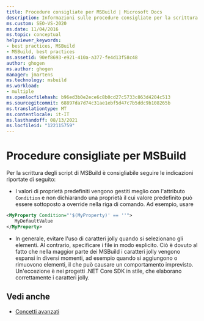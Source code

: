 ```yaml
---
title: Procedure consigliate per MSBuild | Microsoft Docs
description: Informazioni sulle procedure consigliate per la scrittura di MSBuild script, ad esempio l'uso degli attributi Condition e l'uso di caratteri jolly.
ms.custom: SEO-VS-2020
ms.date: 11/04/2016
ms.topic: conceptual
helpviewer_keywords:
- best practices, MSBuild
- MSBuild, best practices
ms.assetid: 90ef8693-e921-410a-a377-fe4d13f58c48
author: ghogen
ms.author: ghogen
manager: jmartens
ms.technology: msbuild
ms.workload:
- multiple
ms.openlocfilehash: b96ed3b0e2ece6c8b0cd27c5733c863d4204c513
ms.sourcegitcommit: 68897da7d74c31ae1ebf5d47c7b5ddc9b108265b
ms.translationtype: MT
ms.contentlocale: it-IT
ms.lasthandoff: 08/13/2021
ms.locfileid: "122115759"
---
```

# <a name="msbuild-best-practices"></a>Procedure consigliate per MSBuild

Per la scrittura degli script di MSBuild è consigliabile seguire le indicazioni riportate di seguito:

- I valori di proprietà predefiniti vengono gestiti meglio con l'attributo `Condition` e non dichiarando una proprietà il cui valore predefinito può essere sottoposto a override nella riga di comando. Ad esempio, usare

```xml
<MyProperty Condition="'$(MyProperty)' == ''">
   MyDefaultValue
</MyProperty>
```

- In generale, evitare l'uso di caratteri jolly quando si selezionano gli elementi. Al contrario, specificare i file in modo esplicito. Ciò è dovuto al fatto che nella maggior parte dei MSBuild i caratteri jolly vengono espansi in diversi momenti, ad esempio quando si aggiungono o rimuovono elementi, il che può causare un comportamento imprevisto. Un'eccezione è nei progetti .NET Core SDK in stile, che elaborano correttamente i caratteri jolly.

## <a name="see-also"></a>Vedi anche

- [Concetti avanzati](../msbuild/msbuild-advanced-concepts.md)
